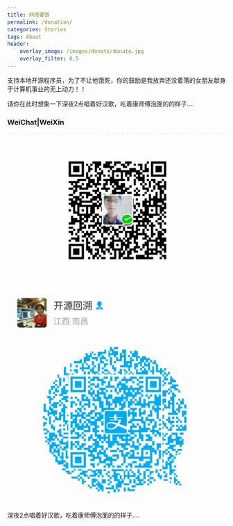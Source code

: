 ```yaml
---
title: 网络要饭
permalink: /donation/
categories: Stories
tags: About
header:
    overlay_image: /images/donate/donate.jpg
    overlay_filter: 0.5 
---
```


支持本地开源程序员，为了不让他饿死，你的鼓励是我放弃还没着落的女朋友献身于计算机事业的无上动力！！

请你在此时想象一下深夜2点唱着好汉歌，吃着康师傅泡面的的样子....


### WeiChat|WeiXin

<img src="/images/donate/Screenshot_20160723-093253.jpg" alt="">
<img src="/images/donate/Screenshot_20160723-093223.jpg" alt="">
<figcaption>深夜2点唱着好汉歌，吃着康师傅泡面的的样子....</figcaption>

